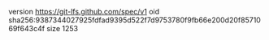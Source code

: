 version https://git-lfs.github.com/spec/v1
oid sha256:9387344027925fdfad9395d522f7d9753780f9fb66e200d20f8571069f643c4f
size 1253
